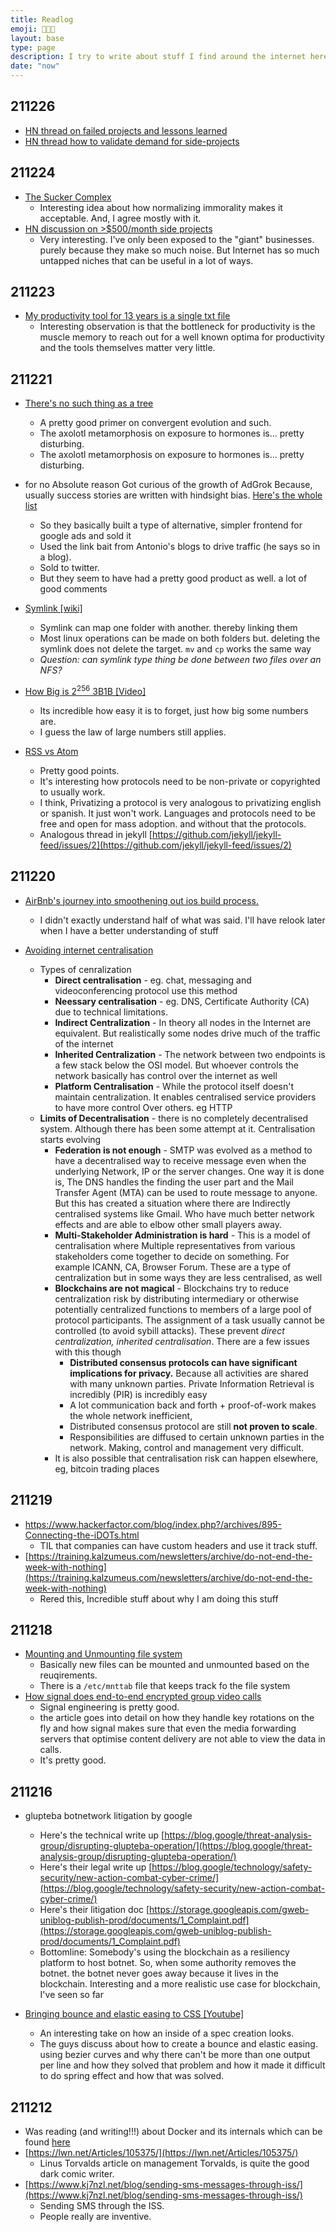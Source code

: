 ```yaml
---
title: Readlog
emoji: 🧑🏻‍🏫
layout: base
type: page
description: I try to write about stuff I find around the internet here
date: "now"
---
```


## 211226
- [HN thread on failed projects and lessons learned](https://news.ycombinator.com/item?id=29673707)
- [HN thread how to validate demand for side-projects](https://news.ycombinator.com/item?id=29691811)

## 211224

- [The Sucker Complex](https://itsjoeco.substack.com/p/the-sucker-complex)
  - Interesting idea about how normalizing immorality makes it acceptable. And, I agree mostly with it.
- [HN discussion on >$500/month side projects](https://news.ycombinator.com/item?id=29667095)
  - Very interesting. I've only been exposed to the "giant" businesses. purely because they make so much noise. But Internet has so much untapped niches that can be useful in a lot of ways.

## 211223

- [My productivity tool for 13 years is a single txt file](https://jeffhuang.com/productivity_text_file/)
  - Interesting observation is that the bottleneck for productivity is the muscle memory to reach out for a well known optima for productivity and the tools themselves matter very little.
  
## 211221

- [There's no such thing as a tree](https://eukaryotewritesblog.com/2021/05/02/)
  - A pretty good primer on convergent evolution and such.
  - The axolotl metamorphosis on exposure to hormones is... pretty disturbing.
  - The axolotl metamorphosis on exposure to hormones is... pretty disturbing.
  
- for no Absolute reason Got curious of the growth of AdGrok Because, usually success stories are written with hindsight bias. [Here's the whole list](https://hn.algolia.com/?dateRange=all&page=0&prefix=true&query=adgrok&sort=byDate&type=story)
  - So they basically built a type of alternative, simpler frontend for google ads and sold it
  - Used the link bait from Antonio's blogs to drive traffic (he says so in a blog).
  - Sold to twitter.
  - But they seem to have had a pretty good product as well. a lot of good comments

- [Symlink \[wiki\]](https://en.wikipedia.org/wiki/Symbolic_link)
  - Symlink can map one folder with another. thereby linking them
  - Most linux operations can be made on both folders but. deleting the symlink does not delete the target. `mv` and `cp` works the same way
  - _Question: can symlink type thing be done between two files over an NFS?_
- [How Big is 2<sup>256</sup> 3B1B \[Video\]](https://www.youtube.com/watch?v=S9JGmA5_unY)
  - Its incredible how easy it is to forget, just how big some numbers are.
  - I guess the law of large numbers still applies.
- [RSS vs Atom](http://www.intertwingly.net/wiki/pie/Rss20AndAtom10Compared)
  - Pretty good points. 
  - It's interesting how protocols need to be non-private or copyrighted to usually work.
  - I think, Privatizing a protocol is very analogous to privatizing english or spanish. It just won't work. Languages and protocols need to be free and open for mass adoption. and without that the protocols.
  - Analogous thread in jekyll [https://github.com/jekyll/jekyll-feed/issues/2](https://github.com/jekyll/jekyll-feed/issues/2)

## 211220

- [AirBnb's journey into smoothening out ios build process.](https://medium.com/airbnb-engineering/designing-for-productivity-in-a-large-scale-ios-application-9376a430a0bf)
  - I didn't exactly understand half of what was said. I'll have relook later when I have a better understanding of stuff
  
- [Avoiding internet centralisation](https://mnot.github.io/avoiding-internet-centralization/draft-nottingham-avoiding-internet-centralization.html)
  - Types of cenralization
    - __Direct centralisation__ - eg. chat, messaging and videoconferencing protocol use this method
    - __Neessary centralisation__ - eg. DNS, Certificate Authority (CA) due to technical limitations. 
    - __Indirect Centralization__ - In theory all nodes in the Internet are equivalent. But realistically some nodes drive much of the traffic of the internet
    - __Inherited Centralization__ - The network between two endpoints is a few stack below the OSI model. But whoever controls the network basically has control over the internet as well
    - __Platform Centralisation__ - While the protocol itself doesn't maintain centralization. It enables centralised service providers to have more control Over others. eg HTTP
  - __Limits of Decentralisation__ - there is no completely decentralised system. Although there has been some attempt at it. Centralisation starts evolving
    - __Federation is not enough__ - SMTP was evolved as a method to have a decentralised way to receive message even when the underlying Network, IP or the server changes. One way it is done is, The DNS handles the finding the user part and the Mail Transfer Agent (MTA) can be used to route message to anyone. But this has created a situation where there are Indirectly centralised systems like Gmail. Who have much better network effects and are able to elbow other small players away.
    - __Multi-Stakeholder Administration is hard__ - This is a model of centralisation where Multiple representatives from various stakeholders come together to decide on something. For example ICANN, CA, Browser Forum. These are a type of centralization but in some ways they are less centralised, as well
    - __Blockchains are not magical__ - Blockchains try to reduce centralization risk by distributing intermediary or otherwise potentially centralized functions to members of a large pool of protocol participants. The assignment of a task usually cannot be controlled (to avoid sybill attacks). These prevent _direct centralization, inherited centralisation_. There are a few issues with this though
      - __Distributed consensus protocols can have significant implications for privacy.__ Because all activities are shared with many unknown parties. Private Information Retrieval is incredibly (PIR) is incredibly easy
      - A lot communication back and forth + proof-of-work makes the whole network inefficient,
      - Distributed consensus protocol are still __not proven to scale__.
      - Responsibilities are diffused to certain unknown parties in the network. Making, control and management very difficult.
    - It is also possible that centralisation risk can happen elsewhere, eg, bitcoin trading places
  
## 211219
- https://www.hackerfactor.com/blog/index.php?/archives/895-Connecting-the-iDOTs.html
  - TIL that companies can have custom headers and use it track stuff.
- [https://training.kalzumeus.com/newsletters/archive/do-not-end-the-week-with-nothing](https://training.kalzumeus.com/newsletters/archive/do-not-end-the-week-with-nothing)
  - Rered this, Incredible stuff about why I am doing this stuff

## 211218

- [Mounting and Unmounting file system](https://docs.oracle.com/cd/E19455-01/805-7228/6j6q7ueup/index.html) 
  - Basically new files can be mounted and unmounted based on the reuqirements.
  - There is a `/etc/mnttab` file that keeps track fo the file system
- [How signal does end-to-end encrypted group video calls ](https://signal.org/blog/how-to-build-encrypted-group-calls/)
  - Signal engineering is pretty good. 
  - the article goes into detail on how they handle key rotations on the fly and how signal makes sure that even the media forwarding servers that optimise content delivery are not able to view the data in calls.
  - It's pretty good.
  

## 211216
- glupteba botnetwork litigation by google
  - Here's the technical write up [https://blog.google/threat-analysis-group/disrupting-glupteba-operation/](https://blog.google/threat-analysis-group/disrupting-glupteba-operation/)
  - Here's their legal write up [https://blog.google/technology/safety-security/new-action-combat-cyber-crime/](https://blog.google/technology/safety-security/new-action-combat-cyber-crime/)
  - Here's their litigation doc [https://storage.googleapis.com/gweb-uniblog-publish-prod/documents/1_Complaint.pdf](https://storage.googleapis.com/gweb-uniblog-publish-prod/documents/1_Complaint.pdf)
  - Bottomline: Somebody's using the blockchain as a resiliency platform to host botnet. So, when some authority removes the botnet. the botnet never goes away because it lives in the blockchain. Interesting and a more realistic use case for blockchain, I've seen so far
  
- [Bringing bounce and elastic easing to CSS \[Youtube\]](https://youtu.be/8FuafvJLDpM)
  - An interesting take on how an inside of a spec creation looks.
  - The guys discuss about how to create a bounce and elastic easing. using bezier curves and why there can't be more than one output per line and how they solved that problem and how it made it difficult to do spring effect and how that was solved.

## 211212

- Was reading (and writing!!!) about Docker and its internals which can be found [here](https://github.com/suriya-ganesh/docker_learn)
- [https://lwn.net/Articles/105375/](https://lwn.net/Articles/105375/)
  - Linus Torvalds article on management Torvalds, is quite the good dark comic writer.
- [https://www.kj7nzl.net/blog/sending-sms-messages-through-iss/](https://www.kj7nzl.net/blog/sending-sms-messages-through-iss/)
  - Sending SMS through the ISS.
  - People really are inventive.
  

